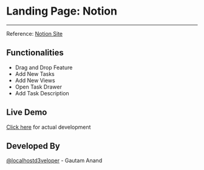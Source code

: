# Landing Page: Notion

---

Reference: [Notion Site](https://notion.so/)

## Functionalities

- Drag and Drop Feature
- Add New Tasks
- Add New Views
- Open Task Drawer
- Add Task Description

## Live Demo

[Click here](https://notion-replication.vercel.app/) for actual development

## Developed By
[@localhostd3veloper](https://gautam.live) - Gautam Anand